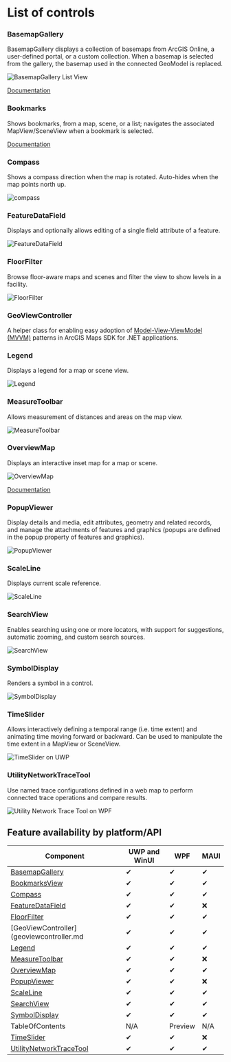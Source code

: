 # List of controls

### BasemapGallery

BasemapGallery displays a collection of basemaps from ArcGIS Online, a user-defined portal, or a custom collection. When a basemap is selected from the gallery, the basemap used in the connected GeoModel is replaced.

![BasemapGallery List View](https://user-images.githubusercontent.com/29742178/124198151-f2dc6380-da84-11eb-8e78-4e705d14c33d.png)

[Documentation](basemap-gallery.md)

### Bookmarks
Shows bookmarks, from a map, scene, or a list; navigates the associated MapView/SceneView when a bookmark is selected.

[Documentation](bookmarks-view.md)


### Compass
Shows a compass direction when the map is rotated. Auto-hides when the map points north up.

![compass](https://user-images.githubusercontent.com/1378165/73389839-d9c8f500-4289-11ea-923c-18232489b3e0.png)


### FeatureDataField

Displays and optionally allows editing of a single field attribute of a feature.

![FeatureDataField](https://user-images.githubusercontent.com/1378165/73389879-ebaa9800-4289-11ea-8e4e-de153a6a371a.png)

### FloorFilter

Browse floor-aware maps and scenes and filter the view to show levels in a facility.

![FloorFilter](https://user-images.githubusercontent.com/29742178/158746908-71a39e28-596f-44b6-9230-e2a04bdaeb9e.png)

### GeoViewController

A helper class for enabling easy adoption of [Model-View-ViewModel (MVVM)](https://learn.microsoft.com/en-us/dotnet/architecture/maui/mvvm) patterns in ArcGIS Maps SDK for .NET applications.

### Legend

Displays a legend for a map or scene view.

![Legend](https://user-images.githubusercontent.com/1378165/73389924-011fc200-428a-11ea-91bf-4ea1c2bf6683.png)


### MeasureToolbar

Allows measurement of distances and areas on the map view.

![MeasureToolbar](https://user-images.githubusercontent.com/1378165/73389958-0f6dde00-428a-11ea-8c78-7192d49ea605.png)

### OverviewMap

Displays an interactive inset map for a map or scene.

![OverviewMap](https://user-images.githubusercontent.com/29742178/121975740-34f07000-cd37-11eb-9162-462925cb3fe7.png)

[Documentation](overview-map.md)

### PopupViewer

Display details and media, edit attributes, geometry and related records, and manage the attachments of features and graphics (popups are defined in the popup property of features and graphics).

![PopupViewer](https://user-images.githubusercontent.com/1378165/73389991-1e549080-428a-11ea-81f3-b2f9c29f61ad.png)


### ScaleLine

Displays current scale reference.

![ScaleLine](https://user-images.githubusercontent.com/1378165/73390077-3debb900-428a-11ea-8b2f-dfd4914a637e.png)

### SearchView

Enables searching using one or more locators, with support for suggestions, automatic zooming, and custom search sources.

![SearchView](https://user-images.githubusercontent.com/29742178/142301018-4bbeb0f2-3021-49a7-b5ec-f642c5700bd0.png)

### SymbolDisplay

Renders a symbol in a control.

![SymbolDisplay](https://user-images.githubusercontent.com/1378165/73390051-31676080-428a-11ea-9feb-afb5d2aa6385.png)


### TimeSlider

Allows interactively defining a temporal range (i.e. time extent) and animating time moving forward or backward.  Can be used to manipulate the time extent in a MapView or SceneView.

![TimeSlider on UWP](https://user-images.githubusercontent.com/29742178/147712751-6d6db182-3e72-4dfc-ba23-3fbe97b1f934.png)

### UtilityNetworkTraceTool

Use named trace configurations defined in a web map to perform connected trace operations and compare results.

![Utility Network Trace Tool on WPF](https://user-images.githubusercontent.com/29742178/173907265-73cd3a39-c836-433e-baf0-4c60f921ba86.png) 

## Feature availability by platform/API

|Component |UWP and WinUI |WPF  |MAUI |
|---|---|---|---|
|[BasemapGallery](basemap-gallery.md) | ✔ | ✔ |  ✔ |
|[BookmarksView](bookmarks-view.md)   | ✔ | ✔ | ✔ |
|[Compass](compass.md)   | ✔ | ✔ | ✔ |
|[FeatureDataField](feature-data-field.md)   | ✔ | ✔ | ❌ |
|[FloorFilter](floor-filter.md) | ✔  | ✔ | ✔ |
|[GeoViewController](geoviewcontroller.md | ✔  | ✔ | ✔ |
|[Legend](legend.md)   | ✔ | ✔ | ✔ |
|[MeasureToolbar](measure-toolbar.md)   | ✔ | ✔ | ❌ |
|[OverviewMap](overview-map.md) | ✔ | ✔ | ✔ |
|[PopupViewer](popup-viewer.md) | ✔ | ✔ | ❌ |
|[ScaleLine](scale-line.md)   | ✔ | ✔ | ✔ |
|[SearchView](search-view.md) | ✔ | ✔ | ✔ |
|[SymbolDisplay](symbol-display.md)   | ✔ | ✔ | ✔ |
|TableOfContents   | N/A | Preview | N/A  |
|[TimeSlider](time-slider.md)   | ✔ | ✔ | ❌ |
|[UtilityNetworkTraceTool](un-trace.md) | ✔ | ✔ | ✔ |


